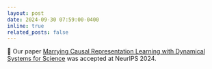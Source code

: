 ```yaml
---
layout: post
date: 2024-09-30 07:59:00-0400
inline: true
related_posts: false
---
```


:sloth: Our paper [Marrying Causal Representation Learning with Dynamical Systems for Science](https://nips.cc/virtual/2024/poster/95516) was accepted at NeurIPS 2024.
